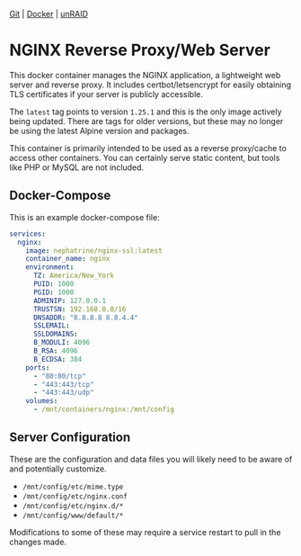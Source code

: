 [Git](https://code.nephatrine.net/NephNET/docker-nginx-ssl/src/branch/master) |
[Docker](https://hub.docker.com/r/nephatrine/nginx-ssl/) |
[unRAID](https://code.nephatrine.net/NephNET/unraid-containers)

# NGINX Reverse Proxy/Web Server

This docker container manages the NGINX application, a lightweight web server
and reverse proxy. It includes certbot/letsencrypt for easily obtaining TLS
certificates if your server is publicly accessible.

The `latest` tag points to version `1.25.1` and this is the only image actively
being updated. There are tags for older versions, but these may no longer be
using the latest Alpine version and packages.

This container is primarily intended to be used as a reverse proxy/cache to
access other containers. You can certainly serve static content, but tools like
PHP or MySQL are not included.

## Docker-Compose

This is an example docker-compose file:

```yaml
services:
  nginx:
    image: nephatrine/nginx-ssl:latest
    container_name: nginx
    environment:
      TZ: America/New_York
      PUID: 1000
      PGID: 1000
      ADMINIP: 127.0.0.1
      TRUSTSN: 192.168.0.0/16
      DNSADDR: "8.8.8.8 8.8.4.4"
      SSLEMAIL: 
      SSLDOMAINS: 
      B_MODULI: 4096
      B_RSA: 4096
      B_ECDSA: 384
    ports:
      - "80:80/tcp"
      - "443:443/tcp"
      - "443:443/udp"
    volumes:
      - /mnt/containers/nginx:/mnt/config
```

## Server Configuration

These are the configuration and data files you will likely need to be aware of
and potentially customize.

- `/mnt/config/etc/mime.type`
- `/mnt/config/etc/nginx.conf`
- `/mnt/config/etc/nginx.d/*`
- `/mnt/config/www/default/*`

Modifications to some of these may require a service restart to pull in the
changes made.
